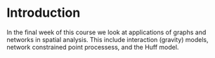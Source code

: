 # Introduction

In the final week of this course we look at applications of graphs and networks in spatial analysis.  This include interaction (gravity) models, network constrained point processess, and the Huff model.